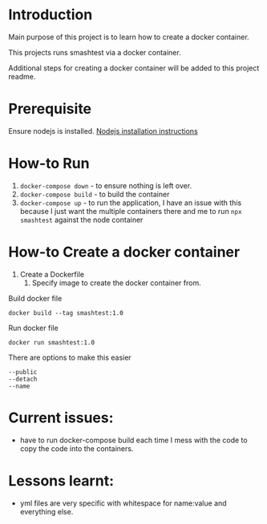 # Introduction

Main purpose of this project is to learn how to create a docker container.

This projects runs smashtest via a docker container.

Additional steps for creating a docker container will be added to this project readme.

# Prerequisite

Ensure nodejs is installed. [Nodejs installation instructions](https://github.com/nodesource/distributions/blob/master/README.md)

# How-to Run

1. `docker-compose down` - to ensure nothing is left over.
2. `docker-compose build` - to build the container
3. `docker-compose up` - to run the application, I have an issue with this because I just want the multiple containers there and me to run `npx smashtest` against the node container 

# How-to Create a docker container

1. Create a Dockerfile
   1. Specify image to create the docker container from.

Build docker file

```
docker build --tag smashtest:1.0
```

Run docker file 

```
docker run smashtest:1.0
```

There are options to make this easier

```
--public
--detach
--name
```

# Current issues:
- have to run docker-compose build each time I mess with the code to copy the code into the containers.

# Lessons learnt:
- yml files are very specific with whitespace for name:value and everything else.